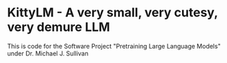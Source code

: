 # KittyLM - A very small, very cutesy, very demure LLM

This is code for the Software Project "Pretraining Large Language Models" under Dr. Michael J. Sullivan

